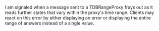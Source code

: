 I am signaled when a message sent to a TDBRangeProxy frays out as it reads further states that vary within the proxy's time range. Clients may react on this error by either displaying an error or displaying the entire range of answers instead of a single value.